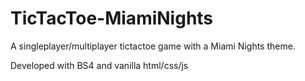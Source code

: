 # TicTacToe-MiamiNights
A singleplayer/multiplayer tictactoe game with a Miami Nights theme.

Developed with BS4 and vanilla html/css/js
